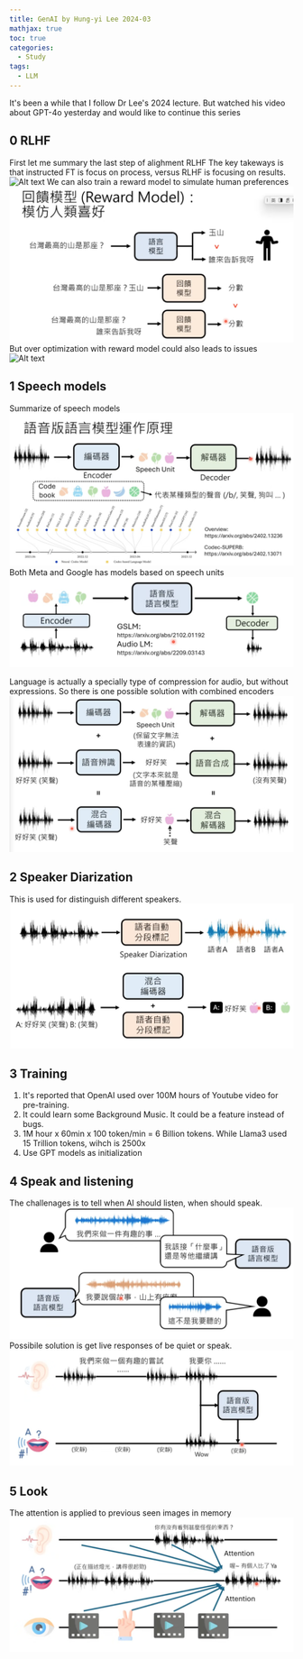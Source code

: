 ```yaml
---
title: GenAI by Hung-yi Lee 2024-03
mathjax: true
toc: true
categories:
  - Study
tags:
  - LLM
---
```


It's been a while that I follow Dr Lee's 2024 lecture. But watched his video about GPT-4o yesterday and would like to continue this series
## 0 RLHF
First let me summary the last step of alighment RLHF
The key takeways is that instructed FT is focus on process, versus RLHF is focusing on results.
![Alt text](/assets/images/2024/24-05-21-Lee2024-03_files/result.png) 
We can also train a reward model to simulate human preferences
![Alt text](/assets/images/2024/24-05-21-Lee2024-03_files/reward.png) 
But over optimization with reward model could also leads to issues
![Alt text](/assets/images/2024/24-05-21-Lee2024-03_files/issues.png) 

## 1 Speech models
Summarize of speech models
![Alt text](/assets/images/2024/24-05-21-Lee2024-03_files/speech.png)
Both Meta and Google has models based on speech units
![Alt text](/assets/images/2024/24-05-21-Lee2024-03_files/models.png)

Language is actually a specially type of compression for audio, but without expressions. So there is one possible solution with combined encoders
![Alt text](/assets/images/2024/24-05-21-Lee2024-03_files/combine.png) 

## 2 Speaker Diarization
This is used for distinguish different speakers.
![Alt text](/assets/images/2024/24-05-21-Lee2024-03_files/diarization.png)

## 3 Training
1. It's reported that OpenAI used over 100M hours of Youtube video for pre-training.
2. It could learn some Background Music. It could be a feature instead of bugs.
3. 1M hour x 60min x 100 token/min = 6 Billion tokens. While Llama3 used 15 Trillion tokens, wihch is 2500x
4. Use GPT models as initialization

## 4 Speak and listening 
The challenages is to tell when AI should listen, when should speak.
![Alt text](/assets/images/2024/24-05-21-Lee2024-03_files/challenages.png)
Possibile solution is get live responses of be quiet or speak.
![Alt text](/assets/images/2024/24-05-21-Lee2024-03_files/listen.png) 

## 5 Look
The attention is applied to previous seen images in memory
![Alt text](/assets/images/2024/24-05-21-Lee2024-03_files/look.png) 


